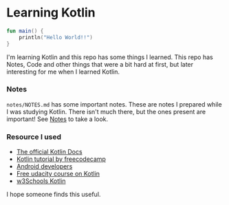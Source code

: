 # Learning Kotlin

```kotlin
fun main() {
    println("Hello World!!")
}
```

I'm learning Kotlin and this repo has some things I learned.
This repo has Notes, Code and other things that were a bit hard at first, but later interesting for me when I learned Kotlin.

### Notes
`notes/NOTES.md` has some important notes. These are notes I prepared while I was studying Kotlin. There isn't much there, but the ones present are important!
See [Notes](notes/NOTES.md) to take a look.

### Resource I used
* [The official Kotlin Docs](https://kotlinlang.org/docs/home.html)
* [Kotlin tutorial by freecodecamp](https://www.youtube.com/watch?v=F9UC9DY-vIU&t=2746s)
* [Android developers](https://developer.android.com/kotlin)
* [Free udacity course on Kotlin](https://learn.udacity.com/courses/ud9011)
* [w3Schools Kotlin](https://www.w3schools.com/KOTLIN/index.php)


I hope someone finds this useful.
